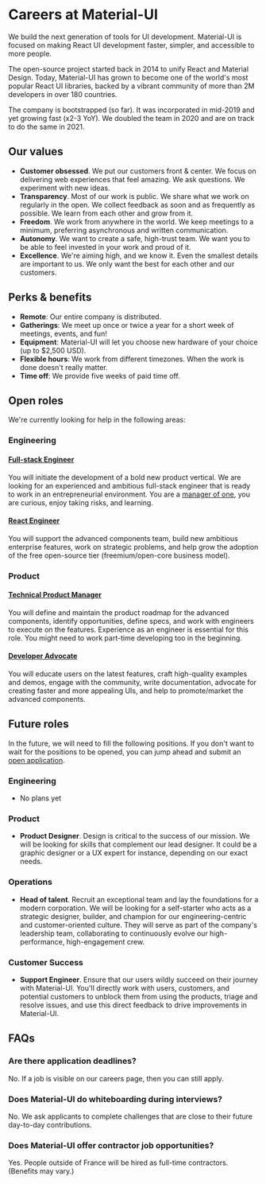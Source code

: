 # Careers at Material-UI

<p class="description">We build the next generation of tools for UI development. Material-UI is focused on making React UI development faster, simpler, and accessible to more people.</p>

The open-source project started back in 2014 to unify React and Material Design. Today, Material-UI has grown to become one of the world's most popular React UI libraries, backed by a vibrant community of more than 2M developers in over 180 countries.

The company is bootstrapped (so far).
It was incorporated in mid-2019 and yet growing fast (x2-3 YoY).
We doubled the team in 2020 and are on track to do the same in 2021.

## Our values

- **Customer obsessed**. We put our customers front & center. We focus on delivering web experiences that feel amazing. We ask questions. We experiment with new ideas.
- **Transparency**. Most of our work is public. We share what we work on regularly in the open. We collect feedback as soon and as frequently as possible. We learn from each other and grow from it.
- **Freedom**. We work from anywhere in the world. We keep meetings to a minimum, preferring asynchronous and written communication.
- **Autonomy**. We want to create a safe, high-trust team. We want you to be able to feel invested in your work and proud of it.
- **Excellence**. We're aiming high, and we know it. Even the smallest details are important to us. We only want the best for each other and our customers.

## Perks & benefits

- **Remote**: Our entire company is distributed.
- **Gatherings**: We meet up once or twice a year for a short week of meetings, events, and fun!
- **Equipment**: Material-UI will let you choose new hardware of your choice (up to $2,500 USD).
- **Flexible hours**: We work from different timezones. When the work is done doesn't really matter.
- **Time off**: We provide five weeks of paid time off.

## Open roles

We're currently looking for help in the following areas:

### Engineering

#### [Full-stack Engineer](/company/full-stack-engineer/)

You will initiate the development of a bold new product vertical.
We are looking for an experienced and ambitious full-stack engineer that is ready to work in an entrepreneurial environment.
You are a [manager of one](https://signalvnoise.com/posts/1430-hire-managers-of-one), you are curious, enjoy taking risks, and learning.

#### [React Engineer](/company/react-engineer/)

You will support the advanced components team, build new ambitious enterprise features, work on strategic problems, and help grow the adoption of the free open-source tier (freemium/open-core business model).

### Product

#### [Technical Product Manager](/company/product-manager/)

You will define and maintain the product roadmap for the advanced components, identify opportunities, define specs, and work with engineers to execute on the features.
Experience as an engineer is essential for this role. You might need to work part-time developing too in the beginning.

#### [Developer Advocate](/company/developer-advocate/)

You will educate users on the latest features, craft high-quality examples and demos, engage with the community, write documentation, advocate for creating faster and more appealing UIs, and help to promote/market the advanced components.

## Future roles

In the future, we will need to fill the following positions.
If you don't want to wait for the positions to be opened, you can jump ahead and submit an [open application](https://airtable.com/shr9JdBSiE6noobhc).

### Engineering

- No plans yet

### Product

- **Product Designer**. Design is critical to the success of our mission. We will be looking for skills that complement our lead designer. It could be a graphic designer or a UX expert for instance, depending on our exact needs.

### Operations

- **Head of talent**. Recruit an exceptional team and lay the foundations for a modern corporation.
  We will be looking for a self-starter who acts as a strategic designer, builder, and champion for our engineering-centric and customer-oriented culture. They will serve as part of the company's leadership team, collaborating to continuously evolve our high-performance, high-engagement crew.

### Customer Success

- **Support Engineer**. Ensure that our users wildly succeed on their journey with Material-UI. You'll directly work with users, customers, and potential customers to unblock them from using the products, triage and resolve issues, and use this direct feedback to drive improvements in Material-UI.

## FAQs

### Are there application deadlines?

No. If a job is visible on our careers page, then you can still apply.

### Does Material-UI do whiteboarding during interviews?

No. We ask applicants to complete challenges that are close to their future day-to-day contributions.

### Does Material-UI offer contractor job opportunities?

Yes. People outside of France will be hired as full-time contractors. (Benefits may vary.)
